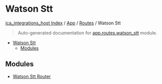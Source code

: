 # Watson Stt

[ica_integrations_host Index](../../../README.md#ica_integrations_host-index) / [App](../../index.md#app) / [Routes](../index.md#routes) / Watson Stt

> Auto-generated documentation for [app.routes.watson_stt](https://github.ibm.com/destiny/ica_integrations_host/blob/main/app/routes/watson_stt/__init__.py) module.

- [Watson Stt](#watson-stt)
  - [Modules](#modules)

## Modules

- [Watson Stt Router](./watson_stt_router.md)
